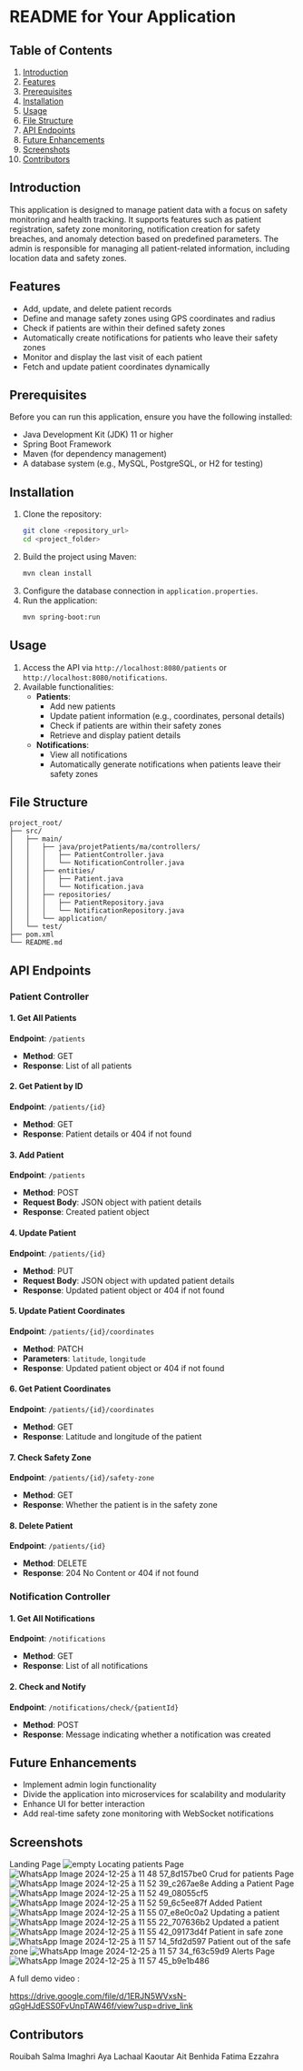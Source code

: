 # README for Your Application

## Table of Contents
1. [Introduction](#introduction)
2. [Features](#features)
3. [Prerequisites](#prerequisites)
4. [Installation](#installation)
5. [Usage](#usage)
6. [File Structure](#file-structure)
7. [API Endpoints](#api-endpoints)
8. [Future Enhancements](#future-enhancements)
9. [Screenshots](#screenshots)
10. [Contributors](#Contributors)

    


## Introduction
This application is designed to manage patient data with a focus on safety monitoring and health tracking. It supports features such as patient registration, safety zone monitoring, notification creation for safety breaches, and anomaly detection based on predefined parameters. The admin is responsible for managing all patient-related information, including location data and safety zones.

## Features
- Add, update, and delete patient records
- Define and manage safety zones using GPS coordinates and radius
- Check if patients are within their defined safety zones
- Automatically create notifications for patients who leave their safety zones
- Monitor and display the last visit of each patient
- Fetch and update patient coordinates dynamically

## Prerequisites
Before you can run this application, ensure you have the following installed:

- Java Development Kit (JDK) 11 or higher
- Spring Boot Framework
- Maven (for dependency management)
- A database system (e.g., MySQL, PostgreSQL, or H2 for testing)

## Installation
1. Clone the repository:
   ```bash
   git clone <repository_url>
   cd <project_folder>
   ```
2. Build the project using Maven:
   ```bash
   mvn clean install
   ```
3. Configure the database connection in `application.properties`.
4. Run the application:
   ```bash
   mvn spring-boot:run
   ```

## Usage
1. Access the API via `http://localhost:8080/patients` or `http://localhost:8080/notifications`.
2. Available functionalities:
   - **Patients**:
     - Add new patients
     - Update patient information (e.g., coordinates, personal details)
     - Check if patients are within their safety zones
     - Retrieve and display patient details
   - **Notifications**:
     - View all notifications
     - Automatically generate notifications when patients leave their safety zones

## File Structure
```
project_root/
├── src/
│   ├── main/
│   │   ├── java/projetPatients/ma/controllers/
│   │   │   ├── PatientController.java
│   │   │   └── NotificationController.java
│   │   ├── entities/
│   │   │   ├── Patient.java
│   │   │   └── Notification.java
│   │   ├── repositories/
│   │   │   ├── PatientRepository.java
│   │   │   └── NotificationRepository.java
│   │   └── application/
│   └── test/
├── pom.xml
└── README.md
```

## API Endpoints
### Patient Controller
#### 1. Get All Patients
**Endpoint**: `/patients`
- **Method**: GET
- **Response**: List of all patients

#### 2. Get Patient by ID
**Endpoint**: `/patients/{id}`
- **Method**: GET
- **Response**: Patient details or 404 if not found

#### 3. Add Patient
**Endpoint**: `/patients`
- **Method**: POST
- **Request Body**: JSON object with patient details
- **Response**: Created patient object

#### 4. Update Patient
**Endpoint**: `/patients/{id}`
- **Method**: PUT
- **Request Body**: JSON object with updated patient details
- **Response**: Updated patient object or 404 if not found

#### 5. Update Patient Coordinates
**Endpoint**: `/patients/{id}/coordinates`
- **Method**: PATCH
- **Parameters**: `latitude`, `longitude`
- **Response**: Updated patient object or 404 if not found

#### 6. Get Patient Coordinates
**Endpoint**: `/patients/{id}/coordinates`
- **Method**: GET
- **Response**: Latitude and longitude of the patient

#### 7. Check Safety Zone
**Endpoint**: `/patients/{id}/safety-zone`
- **Method**: GET
- **Response**: Whether the patient is in the safety zone

#### 8. Delete Patient
**Endpoint**: `/patients/{id}`
- **Method**: DELETE
- **Response**: 204 No Content or 404 if not found

### Notification Controller
#### 1. Get All Notifications
**Endpoint**: `/notifications`
- **Method**: GET
- **Response**: List of all notifications

#### 2. Check and Notify
**Endpoint**: `/notifications/check/{patientId}`
- **Method**: POST
- **Response**: Message indicating whether a notification was created

## Future Enhancements
- Implement admin login functionality
- Divide the application into microservices for scalability and modularity
- Enhance UI for better interaction
- Add real-time safety zone monitoring with WebSocket notifications


## Screenshots

Landing Page 
![empty](https://github.com/user-attachments/assets/c2140b28-a8f6-4978-85e4-c84b49366eb6)
Locating patients Page
![WhatsApp Image 2024-12-25 à 11 48 57_8d157be0](https://github.com/user-attachments/assets/d284be1f-2895-404d-8b04-8809aa9bb71c)
Crud for patients Page
![WhatsApp Image 2024-12-25 à 11 52 39_c267ae8e](https://github.com/user-attachments/assets/738767bc-c20b-423d-924a-bd58a89695fe)
Adding a Patient Page
![WhatsApp Image 2024-12-25 à 11 52 49_08055cf5](https://github.com/user-attachments/assets/264d2129-b291-46ea-8b28-9b7fcd567959)
![WhatsApp Image 2024-12-25 à 11 52 59_6c5ee87f](https://github.com/user-attachments/assets/d09a9da6-2d78-47b9-a324-50430062d514)
Added Patient 
![WhatsApp Image 2024-12-25 à 11 55 07_e8e0c0a2](https://github.com/user-attachments/assets/1d1e57e0-f27a-4ab0-abe2-b28b9dbb5a13)
Updating a patient 
![WhatsApp Image 2024-12-25 à 11 55 22_707636b2](https://github.com/user-attachments/assets/59556d8a-bfd4-4a42-b3d9-7a54cf5d3647)
Updated a patient
![WhatsApp Image 2024-12-25 à 11 55 42_09173d4f](https://github.com/user-attachments/assets/751261bb-3edd-4da0-bab1-3712c30ce9c0)
Patient in safe zone
![WhatsApp Image 2024-12-25 à 11 57 14_5fd2d597](https://github.com/user-attachments/assets/9b08372a-f7de-44bf-a1d5-9fa1a72293d9)
Patient out of the safe zone
![WhatsApp Image 2024-12-25 à 11 57 34_f63c59d9](https://github.com/user-attachments/assets/561cc00b-cb94-43e1-96a8-a4d3cec1b462)
Alerts Page
![WhatsApp Image 2024-12-25 à 11 57 45_b9e1b486](https://github.com/user-attachments/assets/ede9c493-ad0b-44c2-9b14-4af9784a02e9)





A full demo video : 

https://drive.google.com/file/d/1ERJN5WVxsN-qGgHJdESS0FvUnpTAW46f/view?usp=drive_link


## Contributors 

Rouibah Salma
Imaghri Aya
Lachaal Kaoutar 
Ait Benhida Fatima Ezzahra 
